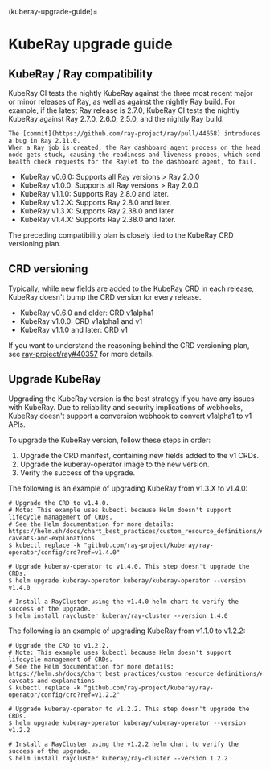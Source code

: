 (kuberay-upgrade-guide)=

# KubeRay upgrade guide

## KubeRay / Ray compatibility

KubeRay CI tests the nightly KubeRay against the three most recent major or minor releases of Ray, as well as against the nightly Ray build.
For example, if the latest Ray release is 2.7.0, KubeRay CI tests the nightly KubeRay against Ray 2.7.0, 2.6.0, 2.5.0, and the nightly Ray build.

```{admonition} Don't use Ray versions between 2.11.0 and 2.37.0.
The [commit](https://github.com/ray-project/ray/pull/44658) introduces a bug in Ray 2.11.0.
When a Ray job is created, the Ray dashboard agent process on the head node gets stuck, causing the readiness and liveness probes, which send health check requests for the Raylet to the dashboard agent, to fail.
```

* KubeRay v0.6.0: Supports all Ray versions > Ray 2.0.0
* KubeRay v1.0.0: Supports all Ray versions > Ray 2.0.0
* KubeRay v1.1.0: Supports Ray 2.8.0 and later.
* KubeRay v1.2.X: Supports Ray 2.8.0 and later.
* KubeRay v1.3.X: Supports Ray 2.38.0 and later.
* KubeRay v1.4.X: Supports Ray 2.38.0 and later.

The preceding compatibility plan is closely tied to the KubeRay CRD versioning plan.

## CRD versioning

Typically, while new fields are added to the KubeRay CRD in each release, KubeRay doesn't bump the CRD version for every release.

* KubeRay v0.6.0 and older: CRD v1alpha1
* KubeRay v1.0.0: CRD v1alpha1 and v1
* KubeRay v1.1.0 and later: CRD v1

If you want to understand the reasoning behind the CRD versioning plan, see [ray-project/ray#40357](https://github.com/ray-project/ray/pull/40357) for more details.

## Upgrade KubeRay

Upgrading the KubeRay version is the best strategy if you have any issues with KubeRay.
Due to reliability and security implications of webhooks, KubeRay doesn't support a conversion webhook to convert v1alpha1 to v1 APIs.

To upgrade the KubeRay version, follow these steps in order:
1. Upgrade the CRD manifest, containing new fields added to the v1 CRDs.
2. Upgrade the kuberay-operator image to the new version.
3. Verify the success of the upgrade.

The following is an example of upgrading KubeRay from v1.3.X to v1.4.0:
```
# Upgrade the CRD to v1.4.0.
# Note: This example uses kubectl because Helm doesn't support lifecycle management of CRDs.
# See the Helm documentation for more details: https://helm.sh/docs/chart_best_practices/custom_resource_definitions/#some-caveats-and-explanations
$ kubectl replace -k "github.com/ray-project/kuberay/ray-operator/config/crd?ref=v1.4.0"

# Upgrade kuberay-operator to v1.4.0. This step doesn't upgrade the CRDs.
$ helm upgrade kuberay-operator kuberay/kuberay-operator --version v1.4.0

# Install a RayCluster using the v1.4.0 helm chart to verify the success of the upgrade.
$ helm install raycluster kuberay/ray-cluster --version 1.4.0
```

The following is an example of upgrading KubeRay from v1.1.0 to v1.2.2:
```
# Upgrade the CRD to v1.2.2.
# Note: This example uses kubectl because Helm doesn't support lifecycle management of CRDs.
# See the Helm documentation for more details: https://helm.sh/docs/chart_best_practices/custom_resource_definitions/#some-caveats-and-explanations
$ kubectl replace -k "github.com/ray-project/kuberay/ray-operator/config/crd?ref=v1.2.2"

# Upgrade kuberay-operator to v1.2.2. This step doesn't upgrade the CRDs.
$ helm upgrade kuberay-operator kuberay/kuberay-operator --version v1.2.2

# Install a RayCluster using the v1.2.2 helm chart to verify the success of the upgrade.
$ helm install raycluster kuberay/ray-cluster --version 1.2.2
```
